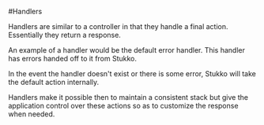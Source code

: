 #Handlers

Handlers are similar to a controller in that they handle a final action. Essentially they return a response.

An example of a handler would be the default error handler. This handler has errors handed off to it from Stukko.

In the event the handler doesn't exist or there is some error, Stukko will take the default action internally. 

Handlers make it possible then to maintain a consistent stack but give the application control over these actions so as to customize the response when needed.





